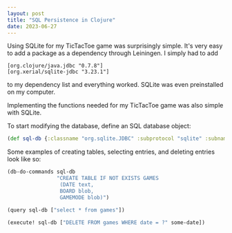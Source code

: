 ```yaml
---
layout: post
title: "SQL Persistence in Clojure"
date: 2023-06-27
---
```


Using SQLite for my TicTacToe game was surprisingly simple. It's very easy to add a package as a
dependency through Leiningen. I simply had to add 
```
[org.clojure/java.jdbc "0.7.8"]
[org.xerial/sqlite-jdbc "3.23.1"]
```

to my dependency list and everything worked. SQLite was even preinstalled on my computer.

Implementing the functions needed for my TicTacToe game was also simple with SQLite.

To start modifying the database, define an SQL database object:
```clojure
(def sql-db {:classname "org.sqlite.JDBC" :subprotocol "sqlite" :subname "games.db"})
```

Some examples of creating tables, selecting entries, and deleting entries look like so:
```clojure
(db-do-commands sql-db 
                "CREATE TABLE IF NOT EXISTS GAMES
                 (DATE text,
                 BOARD blob,
                 GAMEMODE blob)")

(query sql-db ["select * from games"])

(execute! sql-db ["DELETE FROM games WHERE date = ?" some-date])
```